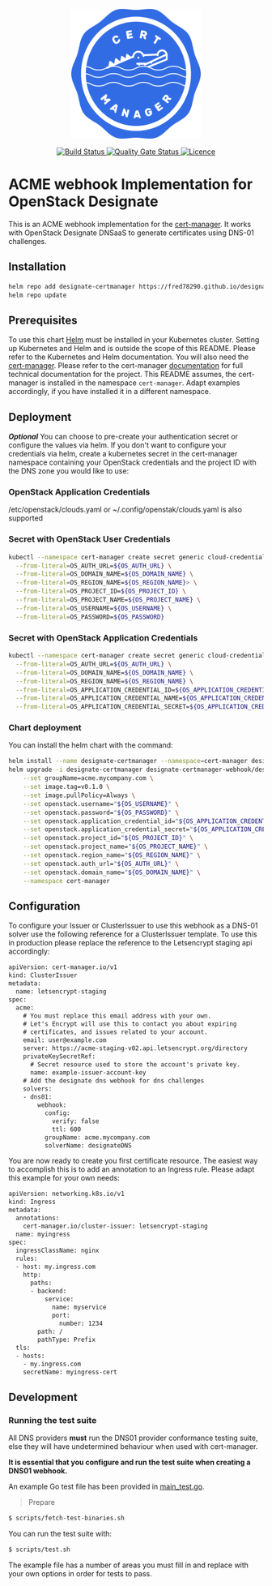 <p align="center">
  <img src="./images/cert-manager-designate.svg" height="256" width="256" alt="designate-certmanager-webhook project logo" />
</p>

<p align="center">
<a href="https://github.com/Fred78290/designate-certmanager-webhook/actions/workflows/ci.yaml">
  <img alt="Build Status" src="https://github.com/Fred78290/designate-certmanager-webhook/actions/workflows/ci.yaml/badge.svg?branch=master">
</a>
<a href="https://sonarcloud.io/dashboard?id=Fred78290_cert-manager-webhook-godaddy">
  <img alt="Quality Gate Status" src="https://sonarcloud.io/api/project_badges/measure?project=Fred78290_designate-certmanager-webhook&metric=alert_status">
</a>
<a href="https://github.com/Fred78290/designate-certmanager-webhook/blob/master/LICENSE">
  <img alt="Licence" src="https://img.shields.io/hexpm/l/plug.svg">
</a>
</p>

# ACME webhook Implementation for OpenStack Designate

This is an ACME webhook implementation for the [cert-manager](http://docs.cert-manager.io). It works with OpenStack Designate DNSaaS to generate certificates using DNS-01 challenges.

## Installation

```bash
helm repo add designate-certmanager https://fred78290.github.io/designate-certmanager-webhook/
helm repo update
````

## Prerequisites

To use this chart [Helm](https://helm.sh/) must be installed in your Kubernetes cluster. Setting up Kubernetes and Helm and is outside the scope of this README. Please refer to the Kubernetes and Helm documentation. You will also need the [cert-manager](https://github.com/cert-manager/cert-manager). Please refer to the cert-manager [documentation](https://docs.cert-manager.io) for full technical documentation for the project. This README assumes, the cert-manager is installed in the namespace `cert-manager`. Adapt examples accordingly, if you have installed it in a different namespace.

## Deployment

***Optional*** You can choose to pre-create your authentication secret or configure the values via helm. If you don\'t want to configure your credentials via helm, create a kubernetes secret in the cert-manager namespace containing your OpenStack credentials and the project ID with the DNS zone you would like to use:

### OpenStack Application Credentials

/etc/openstack/clouds.yaml or ~/.config/openstak/clouds.yaml is also supported

### Secret with OpenStack User Credentials

```bash
kubectl --namespace cert-manager create secret generic cloud-credentials \
  --from-literal=OS_AUTH_URL=${OS_AUTH_URL} \
  --from-literal=OS_DOMAIN_NAME=${OS_DOMAIN_NAME} \
  --from-literal=OS_REGION_NAME=${OS_REGION_NAME}> \
  --from-literal=OS_PROJECT_ID=${OS_PROJECT_ID} \
  --from-literal=OS_PROJECT_NAME=${OS_PROJECT_NAME} \
  --from-literal=OS_USERNAME=${OS_USERNAME} \
  --from-literal=OS_PASSWORD=${OS_PASSWORD}
```

### Secret with OpenStack Application Credentials

```bash
kubectl --namespace cert-manager create secret generic cloud-credentials \
  --from-literal=OS_AUTH_URL=${OS_AUTH_URL} \
  --from-literal=OS_DOMAIN_NAME=${OS_DOMAIN_NAME} \
  --from-literal=OS_REGION_NAME=${OS_REGION_NAME} \
  --from-literal=OS_APPLICATION_CREDENTIAL_ID=${OS_APPLICATION_CREDENTIAL_ID} \
  --from-literal=OS_APPLICATION_CREDENTIAL_NAME=${OS_APPLICATION_CREDENTIAL_NAME} \
  --from-literal=OS_APPLICATION_CREDENTIAL_SECRET=${OS_APPLICATION_CREDENTIAL_SECRET}
```

### Chart deployment

You can install the helm chart with the command:

```bash
helm install --name designate-certmanager --namespace=cert-manager designate-certmanager-webhook
helm upgrade -i designate-certmanager designate-certmanager-webhook/designate-certmanager \
    --set groupName=acme.mycompany.com \
    --set image.tag=v0.1.0 \
    --set image.pullPolicy=Always \
    --set openstack.username="${OS_USERNAME}" \
    --set openstack.password="${OS_PASSWORD}" \
    --set openstack.application_credential_id="${OS_APPLICATION_CREDENTIAL_ID}" \
    --set openstack.application_credential_secret="${OS_APPLICATION_CREDENTIAL_NAME}" \
    --set openstack.project_id="${OS_PROJECT_ID}" \
    --set openstack.project_name="${OS_PROJECT_NAME}" \
    --set openstack.region_name="${OS_REGION_NAME}" \
    --set openstack.auth_url="${OS_AUTH_URL}" \
    --set openstack.domain_name="${OS_DOMAIN_NAME}" \
    --namespace cert-manager

```

## Configuration

To configure your Issuer or ClusterIssuer to use this webhook as a DNS-01 solver use the following reference for a ClusterIssuer template. To use this in production please replace the reference to the Letsencrypt staging api accordingly:

```
apiVersion: cert-manager.io/v1
kind: ClusterIssuer
metadata:
  name: letsencrypt-staging
spec:
  acme:
    # You must replace this email address with your own.
    # Let's Encrypt will use this to contact you about expiring
    # certificates, and issues related to your account.
    email: user@example.com
    server: https://acme-staging-v02.api.letsencrypt.org/directory
    privateKeySecretRef:
      # Secret resource used to store the account's private key.
      name: example-issuer-account-key
    # Add the designate dns webhook for dns challenges
    solvers:
    - dns01:
        webhook:
          config:
            verify: false
            ttl: 600
          groupName: acme.mycompany.com
          solverName: designateDNS
```

You are now ready to create you first certificate resource. The easiest way to accomplish this is to add an annotation to an Ingress rule. Please adapt this example for your own needs:

```
apiVersion: networking.k8s.io/v1
kind: Ingress
metadata:
  annotations:
    cert-manager.io/cluster-issuer: letsencrypt-staging
  name: myingress
spec:
  ingressClassName: nginx
  rules:
  - host: my.ingress.com
    http:
      paths:
      - backend:
          service:
            name: myservice
            port:
              number: 1234
        path: /
        pathType: Prefix
  tls:
  - hosts:
    - my.ingress.com
    secretName: myingress-cert
```

## Development

### Running the test suite

All DNS providers **must** run the DNS01 provider conformance testing suite,
else they will have undetermined behaviour when used with cert-manager.

**It is essential that you configure and run the test suite when creating a
DNS01 webhook.**

An example Go test file has been provided in [main_test.go]().

> Prepare

```bash
$ scripts/fetch-test-binaries.sh
```

You can run the test suite with:

```bash
$ scripts/test.sh
```

The example file has a number of areas you must fill in and replace with your
own options in order for tests to pass.
